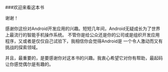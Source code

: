 
###欢迎来看这本书

谢谢！

感谢你这份对Android开发应用的兴趣。短短几年间，Android无疑成长为了世界上最流行的智能手机操作系统。
不管你是给公众还是你的公司或是组织开发应用程序，又或者是仅仅自己试验下，我相信你会觉得Android是
一个令人激动而又有挑战的探索领域。

并且，最重要的，是要感谢你对这本书的兴趣。我衷心希望它对你有帮助，最起码让你感觉偶尔是有趣的。
